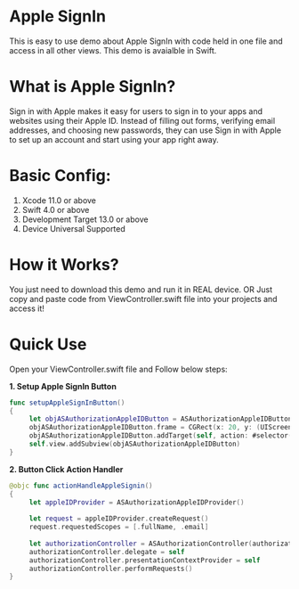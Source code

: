 # Apple SignIn

This is easy to use demo about Apple SignIn with code held in one file and access in all other views. This demo is avaialble in Swift.


# What is Apple SignIn?

Sign in with Apple makes it easy for users to sign in to your apps and websites using their Apple ID. Instead of filling out forms, verifying email addresses, and choosing new passwords, they can use Sign in with Apple to set up an account and start using your app right away.


# Basic Config:

1. Xcode 11.0 or above
2. Swift 4.0 or above
3. Development Target 13.0 or above
4. Device Universal Supported


# How it Works?

You just need to download this demo and run it in REAL device. OR Just copy and paste code from ViewController.swift file into your projects and access it!

# Quick Use

Open your ViewController.swift file and Follow below steps:

**1. Setup Apple SignIn Button**

```swift
func setupAppleSignInButton()
{
     let objASAuthorizationAppleIDButton = ASAuthorizationAppleIDButton()
     objASAuthorizationAppleIDButton.frame = CGRect(x: 20, y: (UIScreen.main.bounds.size.height - 70), width: (UIScreen.main.bounds.size.width - 40), height: 50)
     objASAuthorizationAppleIDButton.addTarget(self, action: #selector(actionHandleAppleSignin), for: .touchUpInside)
     self.view.addSubview(objASAuthorizationAppleIDButton)
}
```

**2. Button Click Action Handler**

```swift
@objc func actionHandleAppleSignin()
{
     let appleIDProvider = ASAuthorizationAppleIDProvider()
     
     let request = appleIDProvider.createRequest()
     request.requestedScopes = [.fullName, .email]
     
     let authorizationController = ASAuthorizationController(authorizationRequests: [request])
     authorizationController.delegate = self
     authorizationController.presentationContextProvider = self     
     authorizationController.performRequests()
}
```

